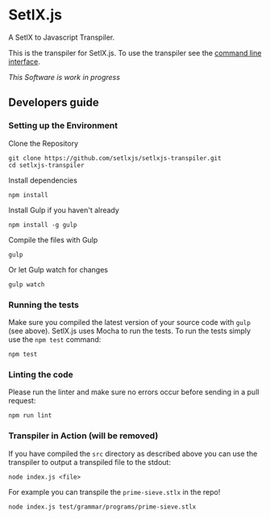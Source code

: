 # SetlX.js

A SetlX to Javascript Transpiler.

This is the transpiler for SetlX.js. To use the transpiler see the [command line interface](https://github.com/setlxjs/setlxjs-cli).

_This Software is work in progress_

## Developers guide

### Setting up the Environment

Clone the Repository

```
git clone https://github.com/setlxjs/setlxjs-transpiler.git
cd setlxjs-transpiler
```

Install dependencies
```
npm install
```

Install Gulp if you haven't already
```
npm install -g gulp
```

Compile the files with Gulp
```
gulp
```

Or let Gulp watch for changes
```
gulp watch
```

### Running the tests

Make sure you compiled the latest version of your source code with `gulp` (see above).
SetlX.js uses Mocha to run the tests. To run the tests simply use the `npm test` command:
```
npm test
```

### Linting the code

Please run the linter and make sure no errors occur before sending in a pull request:
```
npm run lint
```

### Transpiler in Action (will be removed)

If you have compiled the `src` directory as described above you can use the transpiler to output a transpiled file to the stdout:

```
node index.js <file>
```

For example you can transpile the `prime-sieve.stlx` in the repo!

```
node index.js test/grammar/programs/prime-sieve.stlx
```
